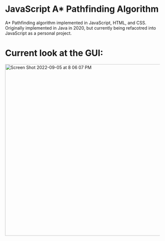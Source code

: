 # JavaScript A* Pathfinding Algorithm
A* Pathfinding algorithm implemented in JavaScript, HTML, and CSS. Originally implemented in Java in 2020, but currently being refacotred into JavaScript as a personal project.

# Current look at the GUI:

<img width="557" alt="Screen Shot 2022-09-05 at 8 06 07 PM" src="https://user-images.githubusercontent.com/96971299/188538673-60af4f02-f37c-4979-9254-12da0c19399b.png">
